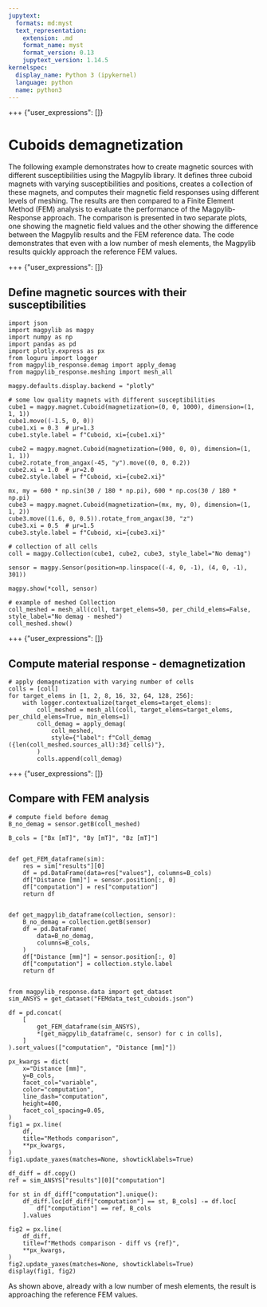 ```yaml
---
jupytext:
  formats: md:myst
  text_representation:
    extension: .md
    format_name: myst
    format_version: 0.13
    jupytext_version: 1.14.5
kernelspec:
  display_name: Python 3 (ipykernel)
  language: python
  name: python3
---
```


+++ {"user_expressions": []}

# Cuboids demagnetization

The following example demonstrates how to create magnetic sources with different susceptibilities using the Magpylib library. It defines three cuboid magnets with varying susceptibilities and positions, creates a collection of these magnets, and computes their magnetic field responses using different levels of meshing. The results are then compared to a Finite Element Method (FEM) analysis to evaluate the performance of the Magpylib-Response approach. The comparison is presented in two separate plots, one showing the magnetic field values and the other showing the difference between the Magpylib results and the FEM reference data. The code demonstrates that even with a low number of mesh elements, the Magpylib results quickly approach the reference FEM values.

+++ {"user_expressions": []}

## Define magnetic sources with their susceptibilities

```{code-cell} ipython3
import json
import magpylib as magpy
import numpy as np
import pandas as pd
import plotly.express as px
from loguru import logger
from magpylib_response.demag import apply_demag
from magpylib_response.meshing import mesh_all

magpy.defaults.display.backend = "plotly"

# some low quality magnets with different susceptibilities
cube1 = magpy.magnet.Cuboid(magnetization=(0, 0, 1000), dimension=(1, 1, 1))
cube1.move((-1.5, 0, 0))
cube1.xi = 0.3  # µr=1.3
cube1.style.label = f"Cuboid, xi={cube1.xi}"

cube2 = magpy.magnet.Cuboid(magnetization=(900, 0, 0), dimension=(1, 1, 1))
cube2.rotate_from_angax(-45, "y").move((0, 0, 0.2))
cube2.xi = 1.0  # µr=2.0
cube2.style.label = f"Cuboid, xi={cube2.xi}"

mx, my = 600 * np.sin(30 / 180 * np.pi), 600 * np.cos(30 / 180 * np.pi)
cube3 = magpy.magnet.Cuboid(magnetization=(mx, my, 0), dimension=(1, 1, 2))
cube3.move((1.6, 0, 0.5)).rotate_from_angax(30, "z")
cube3.xi = 0.5  # µr=1.5
cube3.style.label = f"Cuboid, xi={cube3.xi}"

# collection of all cells
coll = magpy.Collection(cube1, cube2, cube3, style_label="No demag")

sensor = magpy.Sensor(position=np.linspace((-4, 0, -1), (4, 0, -1), 301))

magpy.show(*coll, sensor)
```

```{code-cell} ipython3
# example of meshed Collection
coll_meshed = mesh_all(coll, target_elems=50, per_child_elems=False, style_label="No demag - meshed")
coll_meshed.show()
```

+++ {"user_expressions": []}

## Compute material response - demagnetization

```{code-cell} ipython3
# apply demagnetization with varying number of cells
colls = [coll]
for target_elems in [1, 2, 8, 16, 32, 64, 128, 256]:
    with logger.contextualize(target_elems=target_elems):
        coll_meshed = mesh_all(coll, target_elems=target_elems, per_child_elems=True, min_elems=1)
        coll_demag = apply_demag(
            coll_meshed,
            style={"label": f"Coll_demag ({len(coll_meshed.sources_all):3d} cells)"},
        )
        colls.append(coll_demag)
```

+++ {"user_expressions": []}

## Compare with FEM analysis

```{code-cell} ipython3
# compute field before demag
B_no_demag = sensor.getB(coll_meshed)

B_cols = ["Bx [mT]", "By [mT]", "Bz [mT]"]


def get_FEM_dataframe(sim):
    res = sim["results"][0]
    df = pd.DataFrame(data=res["values"], columns=B_cols)
    df["Distance [mm]"] = sensor.position[:, 0]
    df["computation"] = res["computation"]
    return df


def get_magpylib_dataframe(collection, sensor):
    B_no_demag = collection.getB(sensor)
    df = pd.DataFrame(
        data=B_no_demag,
        columns=B_cols,
    )
    df["Distance [mm]"] = sensor.position[:, 0]
    df["computation"] = collection.style.label
    return df


from magpylib_response.data import get_dataset
sim_ANSYS = get_dataset("FEMdata_test_cuboids.json")

df = pd.concat(
    [
        get_FEM_dataframe(sim_ANSYS),
        *[get_magpylib_dataframe(c, sensor) for c in colls],
    ]
).sort_values(["computation", "Distance [mm]"])
```

```{code-cell} ipython3
px_kwargs = dict(
    x="Distance [mm]",
    y=B_cols,
    facet_col="variable",
    color="computation",
    line_dash="computation",
    height=400,
    facet_col_spacing=0.05,
)
fig1 = px.line(
    df,
    title="Methods comparison",
    **px_kwargs,
)
fig1.update_yaxes(matches=None, showticklabels=True)

df_diff = df.copy()
ref = sim_ANSYS["results"][0]["computation"]

for st in df_diff["computation"].unique():
    df_diff.loc[df_diff["computation"] == st, B_cols] -= df.loc[
        df["computation"] == ref, B_cols
    ].values

fig2 = px.line(
    df_diff,
    title=f"Methods comparison - diff vs {ref}",
    **px_kwargs,
)
fig2.update_yaxes(matches=None, showticklabels=True)
display(fig1, fig2)
```

As shown above, already with a low number of mesh elements, the result is approaching the reference FEM values.
